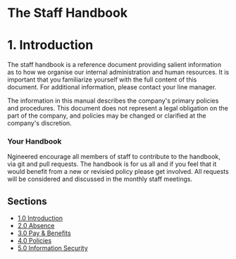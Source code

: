 # The Staff Handbook

# 1. Introduction

The staff handbook is a reference document providing salient information as to how we organise our internal administration and human resources. It is important that you familiarize yourself with the full content of this document. For additional information, please contact your line manager.

The information in this manual describes the company's primary policies and procedures.  This document does not represent a legal obligation on the part of the company, and policies may be changed or clarified at the company's discretion.

### Your Handbook

Ngineered encourage all members of staff to contribute to the handbook, via git and pull requests. The handbook is for us all and if you feel that it would benefit from a new or revisied policy please get involved. All requests will be considered and discussed in the monthly staff meetings.

## Sections

* [1.0 Introduction](./README.md)
* [2.0 Absence](./2-Absence.md)
* [3.0 Pay & Benefits](./3-Pay_+_Benefits.md)
* [4.0 Policies](./4-Policies.md)
* [5.0 Information Security](./5-Information_Security.md)
